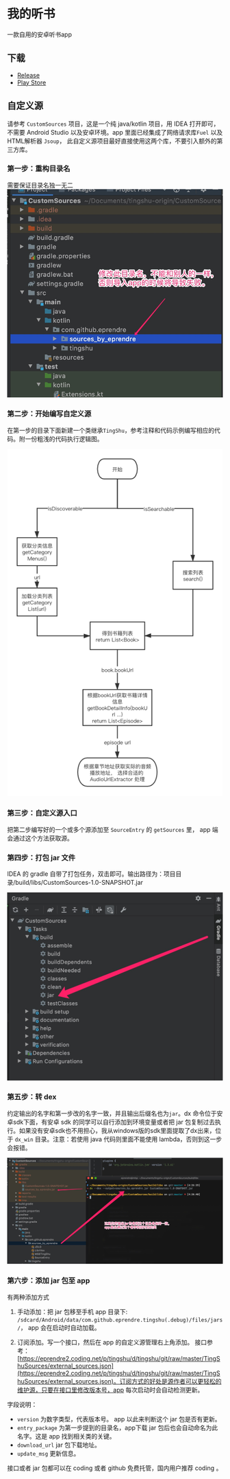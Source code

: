 # 我的听书

一款自用的安卓听书app

## 下载

* [Release](https://github.com/eprendre/tingshu/releases)
* [Play Store](https://play.google.com/store/apps/details?id=com.github.eprendre.tingshu)

## 自定义源

请参考 `CustomSources` 项目，这是一个纯 java/kotlin 项目，用 IDEA 打开即可，不需要 Android Studio 以及安卓环境。app 里面已经集成了网络请求库`Fuel` 以及HTML解析器 `Jsoup`， 此自定义源项目最好直接使用这两个库，不要引入额外的第三方库。

### 第一步：重构目录名

需要保证目录名独一无二
![alter folder name](art/sources1.jpg)

### 第二步：开始编写自定义源

在第一步的目录下面新建一个类继承`TingShu`，参考注释和代码示例编写相应的代码。附一份粗浅的代码执行逻辑图。

![process](art/sources5.png)

### 第三步：自定义源入口

把第二步编写好的一个或多个源添加至 `SourceEntry` 的 `getSources` 里， app 端会通过这个方法获取源。

### 第四步：打包 jar 文件

IDEA 的 gradle 自带了打包任务，双击即可。输出路径为：项目目录/build/libs/CustomSources-1.0-SNAPSHOT.jar

![jar](art/sources2.jpg)

### 第五步：转 dex

约定输出的名字和第一步改的名字一致，并且输出后缀名也为`jar`。dx 命令位于安卓sdk下面，有安卓 sdk 的同学可以自行添加到环境变量或者把 jar 包复制过去执行。如果没有安卓sdk也不用担心，我从windows版的sdk里面提取了dx出来，位于 `dx_win` 目录。注意：若使用 java 代码则里面不能使用 lambda，否则到这一步会报错。

![dex](art/sources3.jpg)

### 第六步：添加 jar 包至 app

有两种添加方式

1. 手动添加：把 jar 包移至手机 app 目录下: `/sdcard/Android/data/com.github.eprendre.tingshu(.debug)/files/jars/`， app 会在启动时自动加载。

2. 订阅添加。写一个接口，然后在 app 的自定义源管理右上角添加。 接口参考：[https://eprendre2.coding.net/p/tingshu/d/tingshu/git/raw/master/TingShuSources/external_sources.json](https://eprendre2.coding.net/p/tingshu/d/tingshu/git/raw/master/TingShuSources/external_sources.json)。订阅方式的好处是源作者可以更轻松的维护源，只要在接口里修改版本号，app 每次启动时会自动检测更新。

字段说明：

* `version` 为数字类型，代表版本号。 app 以此来判断这个 jar 包是否有更新。
* `entry_package` 为第一步提到的目录名，app下载 jar 包后也会自动命名为此名字。这是 app 找到相关类的关键。
* `download_url` jar 包下载地址。
* `update_msg` 更新信息。

接口或者 jar 包都可以在 coding 或者 github 免费托管，国内用户推荐 coding 。
